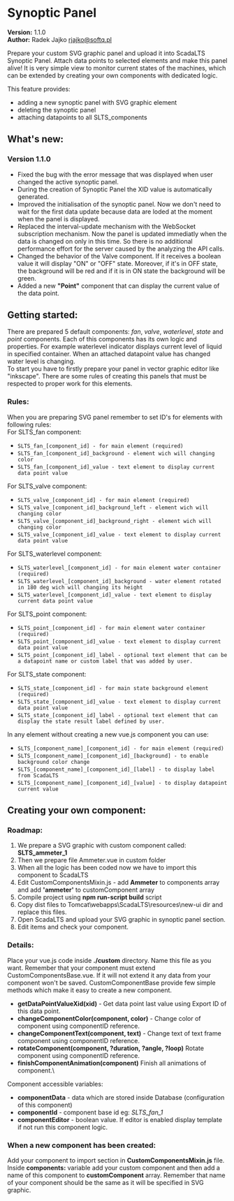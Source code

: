# Synoptic Panel 
**Version:** 1.1.0  
**Author:** Radek Jajko [rjajko@softq.pl](mailto:rjajko@softq.pl)

Prepare your custom SVG graphic panel and upload it into ScadaLTS Synoptic Panel. Attach 
data points to selected elements and make this panel alive! It is very simple view to monitor
current states of the machines, which can be extended by creating your own components with dedicated logic.

This feature provides:
- adding a new synoptic panel with SVG graphic element
- deleting the synoptic panel
- attaching datapoints to all SLTS_components

## What's new:

### Version 1.1.0
- Fixed the bug with the error message that was displayed when user changed the active 
  synoptic panel.
- During the creation of Synoptic Panel the XID value is automatically generated.
- Improved the initialisation of the synoptic panel. Now we don't need to wait for the 
  first data update because data are loded at the moment when the panel is displayed.
- Replaced the interval-update mechanism with the WebSocket subscription mechanism. Now
  the panel is updated immediatly when the data is changed on only in this time. So there
  is no additional performance effort for the server caused by the analyzing the API calls.
- Changed the behavior of the Valve component. If it receives a boolean value it will 
  display "ON" or "OFF" state. Moreover, if it's in OFF state, the background
  will be red and if it is in ON state the background will be green.
- Added a new **"Point"** component that can display the current value of the data point.


## Getting started:
There are prepared 5 default components: _fan_, _valve_, _waterlevel_, _state_ and _point_ components. Each of this components
has its own logic and properties. For example waterlevel indicator displays current level of liquid in specified
container. When an attached datapoint value has changed water level is changing. \
To start you have to firstly prepare your panel in vector graphic editor like "inkscape". There are some
rules of creating this panels that must be respected to proper work for this elements.

### Rules:

 When you are preparing SVG panel remember to set ID's for elements with following rules:\
 For SLTS_fan component:
 * ``SLTS_fan_[component_id] - for main element (required)``
 * ``SLTS_fan_[component_id]_background - element wich will changing color``
 * ``SLTS_fan_[component_id]_value - text element to display current data point value``
 
 For SLTS_valve component:
 * ``SLTS_valve_[component_id] - for main element (required)``
 * ``SLTS_valve_[component_id]_background_left - element wich will changing color``
 * ``SLTS_valve_[component_id]_background_right - element wich will changing color``
 * ``SLTS_valve_[component_id]_value - text element to display current data point value``
  
  For SLTS_waterlevel component:
  * ``SLTS_waterlevel_[component_id] - for main element water container (required)``
  * ``SLTS_waterlevel_[component_id]_background - water element rotated in 180 deg wich will changing its height``
  * ``SLTS_waterlevel_[component_id]_value - text element to display current data point value``

  For SLTS_point component:
  * ``SLTS_point_[component_id] - for main element water container (required)``  
  * ``SLTS_point_[component_id]_value - text element to display current data point value``
  * ``SLTS_point_[component_id]_label - optional text element that can be a datapoint name or custom label that was added by user.``

  For SLTS_state component:
  * ``SLTS_state_[component_id] - for main state background element (required)``  
  * ``SLTS_state_[component_id]_value - text element to display current data point value``
  * ``SLTS_state_[component_id]_label - optional text element that can display the state result label defined by user.``
  
 In any element without creating a new vue.js component you can use:
 * ``SLTS_[component_name]_[component_id] - for main element (required)``
 * ``SLTS_[component_name]_[component_id]_[background] - to enable background color change``
 * ``SLTS_[component_name]_[component_id]_[label] - to display label from ScadaLTS``
 * ``SLTS_[component_name]_[component_id]_[value] - to display datapoint current value``
 
 ## Creating your own component:
 
 ### Roadmap:
   1. We prepare a SVG graphic with custom component called: **SLTS_ammeter_1**
   2. Then we prepare file Ammeter.vue in custom folder
   3. When all the logic has been coded now we have to import this component to ScadaLTS
   4. Edit CustomComponentsMixin.js - add **Ammeter** to components array and add **'ammeter'** to customComponent array
   5. Compile project using **npm run-script build** script
   6. Copy dist files to Tomcat\webapps\ScadaLTS\resources\new-ui dir and replace this files.
   7. Open ScadaLTS and upload your SVG graphic in synoptic panel section.
   8. Edit items and check your component.
   
 ### Details:
 Place your vue.js code inside **./custom** directory. Name this file as you want. Remember that your component must
  extend CustomComponentsBase.vue. If it will not extend it any data from your component won't be saved.
  CustomComponentBase provide few simple methods which make it easy to create a new component.
  - **getDataPointValueXid(xid)** - Get data point last value using Export ID of this data point.
  - **changeComponentColor(component, color)** - Change color of component using componentID reference.
  - **changeComponentText(component, text)** - Change text of text frame component using componentID reference.
  - **rotateComponent(component, ?duration, ?angle, ?loop)**  Rotate component using componentID reference.
  - **finishComponentAnimation(component)** Finish all animations of component.\
  
  Component accessible variables:
  * **componentData** - data which are stored inside Database (configuration of this component)
  * **componentId** - component base id eg: _SLTS_fan_1_
  * **componentEditor** - boolean value. If editor is enabled display template if not run this component logic.
  
  ### When a new component has been created:
  Add your component to import section in __CustomComponentsMixin.js__ file.\
  Inside __components:__ variable add your custom component and then add a name of this component to __customComponent__ array. 
  Remember that name of your component should be the same as it will be specified in SVG graphic.
   